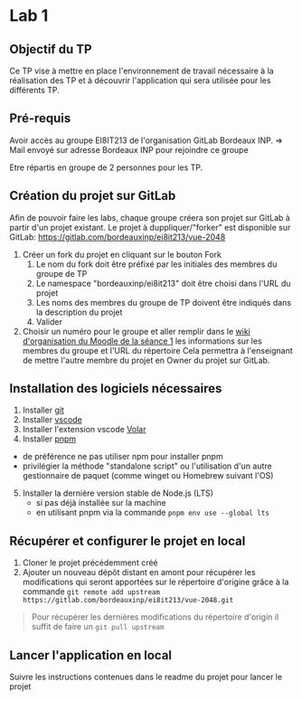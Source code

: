 # Lab 1

## Objectif du TP

Ce TP vise à mettre en place l'environnement de travail nécessaire à la réalisation des TP et à découvrir l'application qui sera utilisée pour les différents TP.

## Pré-requis

Avoir accès au groupe EI8IT213 de l'organisation GitLab Bordeaux INP.
=> Mail envoyé sur adresse Bordeaux INP pour rejoindre ce groupe

Etre répartis en groupe de 2 personnes pour les TP.

## Création du projet sur GitLab

Afin de pouvoir faire les labs, chaque groupe créera son projet sur GitLab à partir d'un projet existant. Le projet à duppliquer/"forker" est disponible sur GitLab: https://gitlab.com/bordeauxinp/ei8it213/vue-2048

1. Créer un fork du projet en cliquant sur le bouton Fork
    1. Le nom du fork doit être préfixé par les initiales des membres du groupe de TP
    2. Le namespace "bordeauxinp/ei8it213" doit être choisi dans l'URL du projet
    3. Les noms des membres du groupe de TP doivent être indiqués dans la description du projet
    4. Valider
2. Choisir un numéro pour le groupe et aller remplir dans le [wiki d'organisation du Moodle de la séance 1](https://moodle.bordeaux-inp.fr/mod/wiki/view.php?id=124287) les informations sur les membres du groupe et l'URL du répertoire
Cela permettra à l'enseignant de mettre l'autre membre du projet en Owner du projet sur GitLab.

## Installation des logiciels nécessaires

1. Installer [git](https://git-scm.com/book/fr/v2/D%C3%A9marrage-rapide-Installation-de-Git)
2. Installer [vscode](https://code.visualstudio.com/)
3. Installer l'extension vscode [Volar](https://marketplace.visualstudio.com/items?itemName=Vue.volar)
4. Installer [pnpm](https://pnpm.io/installation)
  - de préférence ne pas utiliser npm pour installer pnpm
  - privilégier la méthode "standalone script" ou l'utilisation d'un autre gestionnaire de paquet (comme winget ou Homebrew suivant l'OS)
5. Installer la dernière version stable de Node.js (LTS)
    - si pas déjà installée sur la machine
    - en utilisant pnpm via la commande `pnpm env use --global lts`

## Récupérer et configurer le projet en local

1. Cloner le projet précédemment créé
2. Ajouter un nouveau dépôt distant en amont pour récupérer les modifications qui seront apportées sur le répertoire d'origine grâce à la commande 
`git remote add upstream https://gitlab.com/bordeauxinp/ei8it213/vue-2048.git`

> Pour récupérer les dernières modifications du répertoire d'origin il suffit de faire un `git pull upstream`

## Lancer l'application en local

Suivre les instructions contenues dans le readme du projet pour lancer le projet